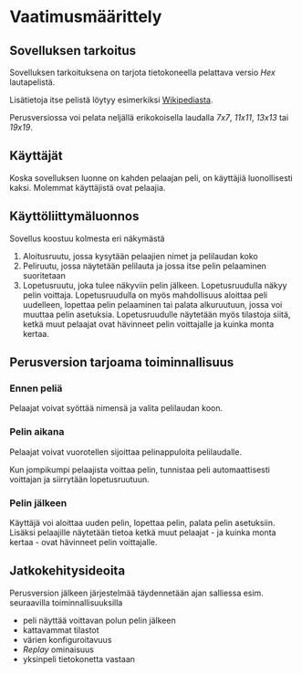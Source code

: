 # Vaatimusmäärittely

## Sovelluksen tarkoitus

Sovelluksen tarkoituksena on tarjota tietokoneella pelattava versio _Hex_ lautapelistä.

Lisätietoja itse pelistä löytyy esimerkiksi [Wikipediasta](https://en.wikipedia.org/wiki/Hex_(board_game)).

Perusversiossa voi pelata neljällä erikokoisella laudalla _7x7_, _11x11_, _13x13_ tai _19x19_.

## Käyttäjät

Koska sovelluksen luonne on kahden pelaajan peli, on käyttäjiä luonollisesti kaksi. Molemmat käyttäjistä ovat pelaajia.

## Käyttöliittymäluonnos

Sovellus koostuu kolmesta eri näkymästä

1. Aloitusruutu, jossa kysytään pelaajien nimet ja pelilaudan koko
2. Peliruutu, jossa näytetään pelilauta ja jossa itse pelin pelaaminen suoritetaan
3. Lopetusruutu, joka tulee näkyviin pelin jälkeen. Lopetusruudulla näkyy pelin voittaja. Lopetusruudulla on myös mahdollisuus aloittaa peli uudelleen, lopettaa pelin pelaaminen tai palata alkuruutuun, jossa voi muuttaa pelin asetuksia. Lopetusruudulle näytetään myös tilastoja siitä, ketkä muut pelaajat ovat hävinneet pelin voittajalle ja kuinka monta kertaa.

## Perusversion tarjoama toiminnallisuus

### Ennen peliä

Pelaajat voivat syöttää nimensä ja valita pelilaudan koon.

### Pelin aikana

Pelaajat voivat vuorotellen sijoittaa pelinappuloita pelilaudalle.

Kun jompikumpi pelaajista voittaa pelin, tunnistaa peli automaattisesti voittajan ja siirrytään lopetusruutuun.

### Pelin jälkeen

Käyttäjä voi aloittaa uuden pelin, lopettaa pelin, palata pelin asetuksiin. Lisäksi pelaajille näytetään tietoa ketkä muut pelaajat - ja kuinka monta kertaa - ovat hävinneet pelin voittajalle.

## Jatkokehitysideoita

Perusversion jälkeen järjestelmää täydennetään ajan salliessa esim. seuraavilla toiminnallisuuksilla

- peli näyttää voittavan polun pelin jälkeen
- kattavammat tilastot
- värien konfiguroitavuus
- _Replay_ ominaisuus
- yksinpeli tietokonetta vastaan

